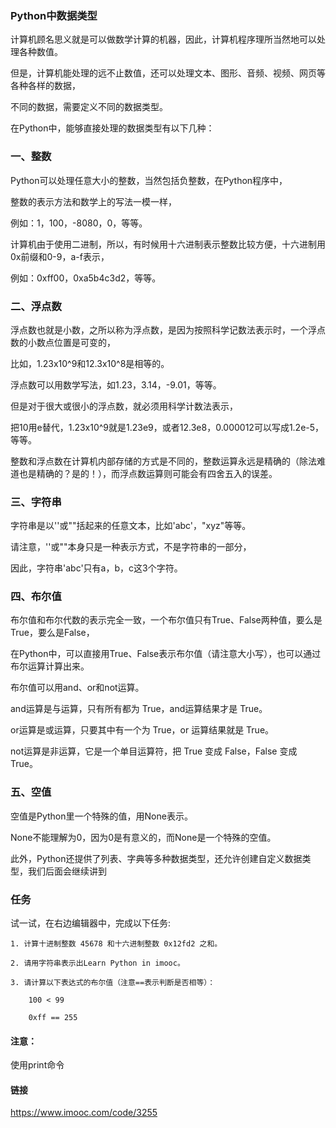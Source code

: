 ### Python中数据类型


计算机顾名思义就是可以做数学计算的机器，因此，计算机程序理所当然地可以处理各种数值。

但是，计算机能处理的远不止数值，还可以处理文本、图形、音频、视频、网页等各种各样的数据，

不同的数据，需要定义不同的数据类型。

在Python中，能够直接处理的数据类型有以下几种：

### 一、整数

Python可以处理任意大小的整数，当然包括负整数，在Python程序中，

整数的表示方法和数学上的写法一模一样，

例如：1，100，-8080，0，等等。

计算机由于使用二进制，所以，有时候用十六进制表示整数比较方便，十六进制用0x前缀和0-9，a-f表示，

例如：0xff00，0xa5b4c3d2，等等。

### 二、浮点数


浮点数也就是小数，之所以称为浮点数，是因为按照科学记数法表示时，一个浮点数的小数点位置是可变的，

比如，1.23x10^9和12.3x10^8是相等的。

浮点数可以用数学写法，如1.23，3.14，-9.01，等等。

但是对于很大或很小的浮点数，就必须用科学计数法表示，

把10用e替代，1.23x10^9就是1.23e9，或者12.3e8，0.000012可以写成1.2e-5，等等。

整数和浮点数在计算机内部存储的方式是不同的，整数运算永远是精确的（除法难道也是精确的？是的！），而浮点数运算则可能会有四舍五入的误差。

### 三、字符串


字符串是以''或""括起来的任意文本，比如'abc'，"xyz"等等。

请注意，''或""本身只是一种表示方式，不是字符串的一部分，

因此，字符串'abc'只有a，b，c这3个字符。

### 四、布尔值


布尔值和布尔代数的表示完全一致，一个布尔值只有True、False两种值，要么是True，要么是False，

在Python中，可以直接用True、False表示布尔值（请注意大小写），也可以通过布尔运算计算出来。

布尔值可以用and、or和not运算。

and运算是与运算，只有所有都为 True，and运算结果才是 True。

or运算是或运算，只要其中有一个为 True，or 运算结果就是 True。

not运算是非运算，它是一个单目运算符，把 True 变成 False，False 变成 True。

### 五、空值

空值是Python里一个特殊的值，用None表示。

None不能理解为0，因为0是有意义的，而None是一个特殊的空值。

此外，Python还提供了列表、字典等多种数据类型，还允许创建自定义数据类型，我们后面会继续讲到

### 任务
试一试，在右边编辑器中，完成以下任务:

```
1. 计算十进制整数 45678 和十六进制整数 0x12fd2 之和。

2. 请用字符串表示出Learn Python in imooc。

3. 请计算以下表达式的布尔值（注意==表示判断是否相等）：

    100 < 99

    0xff == 255

```

#### 注意：

使用print命令

#### 链接

https://www.imooc.com/code/3255
















